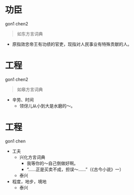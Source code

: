 # 功臣
gon1 chen2
> 如东方言词典
- 原指效忠帝王有功绩的官吏，现指对人民事业有特殊贡献的人。

# 工程
gon1 chen2
> 如皋方言词典
- 辛劳、时间
  - 领伢儿从小到大是水磨的～。

# 工程
gon1 chen
+ 工夫
  * 兴化方言词典
    - 我等你的～自己倒做好啊。
    - “……正是买卖不成，担误～……”（《古今小说》一）
  * 泰兴
+ 程度，地步，境地
  * 泰兴
